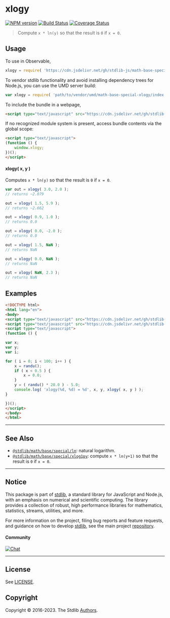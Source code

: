 <!--

@license Apache-2.0

Copyright (c) 2018 The Stdlib Authors.

Licensed under the Apache License, Version 2.0 (the "License");
you may not use this file except in compliance with the License.
You may obtain a copy of the License at

   http://www.apache.org/licenses/LICENSE-2.0

Unless required by applicable law or agreed to in writing, software
distributed under the License is distributed on an "AS IS" BASIS,
WITHOUT WARRANTIES OR CONDITIONS OF ANY KIND, either express or implied.
See the License for the specific language governing permissions and
limitations under the License.

-->

# xlogy

[![NPM version][npm-image]][npm-url] [![Build Status][test-image]][test-url] [![Coverage Status][coverage-image]][coverage-url] <!-- [![dependencies][dependencies-image]][dependencies-url] -->

> Compute `x * ln(y)` so that the result is `0` if `x = 0`.



<section class="usage">

## Usage

To use in Observable,

```javascript
xlogy = require( 'https://cdn.jsdelivr.net/gh/stdlib-js/math-base-special-xlogy@umd/browser.js' )
```

To vendor stdlib functionality and avoid installing dependency trees for Node.js, you can use the UMD server build:

```javascript
var xlogy = require( 'path/to/vendor/umd/math-base-special-xlogy/index.js' )
```

To include the bundle in a webpage,

```html
<script type="text/javascript" src="https://cdn.jsdelivr.net/gh/stdlib-js/math-base-special-xlogy@umd/browser.js"></script>
```

If no recognized module system is present, access bundle contents via the global scope:

```html
<script type="text/javascript">
(function () {
    window.xlogy;
})();
</script>
```

#### xlogy( x, y )

Computes `x * ln(y)` so that the result is `0` if `x = 0`.

```javascript
var out = xlogy( 3.0, 2.0 );
// returns ~2.079

out = xlogy( 1.5, 5.9 );
// returns ~2.662

out = xlogy( 0.9, 1.0 );
// returns 0.0

out = xlogy( 0.0, -2.0 );
// returns 0.0

out = xlogy( 1.5, NaN );
// returns NaN

out = xlogy( 0.0, NaN );
// returns NaN

out = xlogy( NaN, 2.3 );
// returns NaN
```

</section>

<!-- /.usage -->

<section class="examples">

## Examples

<!-- eslint no-undef: "error" -->

```html
<!DOCTYPE html>
<html lang="en">
<body>
<script type="text/javascript" src="https://cdn.jsdelivr.net/gh/stdlib-js/random-base-randu@umd/browser.js"></script>
<script type="text/javascript" src="https://cdn.jsdelivr.net/gh/stdlib-js/math-base-special-xlogy@umd/browser.js"></script>
<script type="text/javascript">
(function () {

var x;
var y;
var i;

for ( i = 0; i < 100; i++ ) {
    x = randu();
    if ( x < 0.5 ) {
        x = 0.0;
    }
    y = ( randu() * 20.0 ) - 5.0;
    console.log( 'xlogy(%d, %d) = %d', x, y, xlogy( x, y ) );
}

})();
</script>
</body>
</html>
```

</section>

<!-- /.examples -->

<!-- Section for related `stdlib` packages. Do not manually edit this section, as it is automatically populated. -->

<section class="related">

* * *

## See Also

-   <span class="package-name">[`@stdlib/math/base/special/ln`][@stdlib/math/base/special/ln]</span><span class="delimiter">: </span><span class="description">natural logarithm.</span>
-   <span class="package-name">[`@stdlib/math/base/special/xlog1py`][@stdlib/math/base/special/xlog1py]</span><span class="delimiter">: </span><span class="description">compute `x * ln(y+1)` so that the result is `0` if `x = 0`.</span>

</section>

<!-- /.related -->

<!-- Section for all links. Make sure to keep an empty line after the `section` element and another before the `/section` close. -->


<section class="main-repo" >

* * *

## Notice

This package is part of [stdlib][stdlib], a standard library for JavaScript and Node.js, with an emphasis on numerical and scientific computing. The library provides a collection of robust, high performance libraries for mathematics, statistics, streams, utilities, and more.

For more information on the project, filing bug reports and feature requests, and guidance on how to develop [stdlib][stdlib], see the main project [repository][stdlib].

#### Community

[![Chat][chat-image]][chat-url]

---

## License

See [LICENSE][stdlib-license].


## Copyright

Copyright &copy; 2016-2023. The Stdlib [Authors][stdlib-authors].

</section>

<!-- /.stdlib -->

<!-- Section for all links. Make sure to keep an empty line after the `section` element and another before the `/section` close. -->

<section class="links">

[npm-image]: http://img.shields.io/npm/v/@stdlib/math-base-special-xlogy.svg
[npm-url]: https://npmjs.org/package/@stdlib/math-base-special-xlogy

[test-image]: https://github.com/stdlib-js/math-base-special-xlogy/actions/workflows/test.yml/badge.svg?branch=main
[test-url]: https://github.com/stdlib-js/math-base-special-xlogy/actions/workflows/test.yml?query=branch:main

[coverage-image]: https://img.shields.io/codecov/c/github/stdlib-js/math-base-special-xlogy/main.svg
[coverage-url]: https://codecov.io/github/stdlib-js/math-base-special-xlogy?branch=main

<!--

[dependencies-image]: https://img.shields.io/david/stdlib-js/math-base-special-xlogy.svg
[dependencies-url]: https://david-dm.org/stdlib-js/math-base-special-xlogy/main

-->

[chat-image]: https://img.shields.io/gitter/room/stdlib-js/stdlib.svg
[chat-url]: https://gitter.im/stdlib-js/stdlib/

[stdlib]: https://github.com/stdlib-js/stdlib

[stdlib-authors]: https://github.com/stdlib-js/stdlib/graphs/contributors

[umd]: https://github.com/umdjs/umd
[es-module]: https://developer.mozilla.org/en-US/docs/Web/JavaScript/Guide/Modules

[deno-url]: https://github.com/stdlib-js/math-base-special-xlogy/tree/deno
[umd-url]: https://github.com/stdlib-js/math-base-special-xlogy/tree/umd
[esm-url]: https://github.com/stdlib-js/math-base-special-xlogy/tree/esm
[branches-url]: https://github.com/stdlib-js/math-base-special-xlogy/blob/main/branches.md

[stdlib-license]: https://raw.githubusercontent.com/stdlib-js/math-base-special-xlogy/main/LICENSE

<!-- <related-links> -->

[@stdlib/math/base/special/ln]: https://github.com/stdlib-js/math-base-special-ln/tree/umd

[@stdlib/math/base/special/xlog1py]: https://github.com/stdlib-js/math-base-special-xlog1py/tree/umd

<!-- </related-links> -->

</section>

<!-- /.links -->
